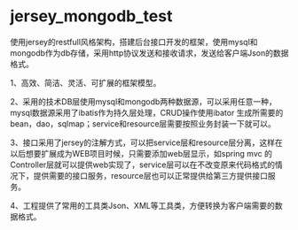 jersey_mongodb_test
===================

使用jersey的restfull风格架构，搭建后台接口开发的框架，使用mysql和mongodb作为db存储，采用http协议发送和接收请求，发送给客户端Json的数据格式。

1、高效、简洁、灵活、可扩展的框架模型。

2、采用的技术DB层使用mysql和mongodb两种数据源，可以采用任意一种，mysql数据源采用了ibatis作为持久层处理，CRUD操作使用ibator
生成所需要的bean，dao，sqlmap；service和resource层需要按照业务封装一下就可以。

3、接口采用了jersey的注解方式，可以把service层和resource层分离，这样在以后想要扩展成为WEB项目时候，只需要添加web层显示，如spring mvc 的Controller层就可以提供web实现了，service层可以在不改变原来代码格式的情况下，提供需要的接口服务，resource层也可以正常提供给第三方提供接口服务。

4、工程提供了常用的工具类Json、XML等工具类，方便转换为客户端需要的数据格式。
